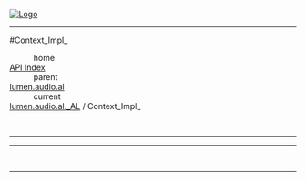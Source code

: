 
[![Logo](../../../../../images/logo.png)](../../../../../index.html)

---

#Context_Impl_


&emsp;&emsp;&emsp;home   
[API Index](../../../../../api/index.html#lumen.audio)   
&emsp;&emsp;&emsp;parent    
[lumen.audio.al](../)     
&emsp;&emsp;&emsp;current    
[lumen.audio.al._AL](./) / Context_Impl_

<br/>

---




---



&nbsp;
&nbsp;
&nbsp;

---  


&nbsp;   
&nbsp;   